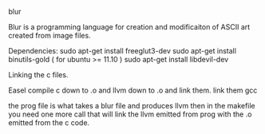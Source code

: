 blur

Blur is a programming language for creation and modificaiton of ASCII art created from image files.

Dependencies: 
sudo apt-get install freeglut3-dev
sudo apt-get install binutils-gold ( for ubuntu >= 11.10 )
sudo apt-get install libdevil-dev


Linking the c files.

Easel
compile c down to .o and llvm down to .o and link them.
link them gcc

the prog file is what takes a blur file and produces llvm
then in the makefile you need one more call that will link the llvm emitted from prog with the .o emitted from the c code.

